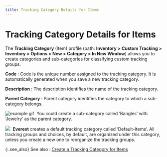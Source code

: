 ```yaml
---
title: Tracking Category Details for Items
---
```


# Tracking Category Details for Items


The **Tracking Category** (Item)  profile (path: **Inventory &gt; Custom 
 Tracking &gt; Inventory &gt; Options &gt; New &gt; Category &gt; In New 
 Window**) allows you to create categories and sub-categories for  classifying custom tracking groups.


**Code**
: Code is the unique number assigned to the tracking  category. It is automatically generated when you save a new tracking category.


**Description**
: The description identifies the name of the tracking  category.


**Parent Category**
: Parent category identifies the category to which  a sub-category belongs.


![example.gif]({{site.ct_baseurl}}/img/example.gif)  You  could create a sub-category called ‘Bangles’ with ‘Jewelry’ as the parent  category.


![]({{site.ct_baseurl}}/img/note.gif)  **Everest**  creates a default tracking category called ‘Default-Items’. All tracking  groups and choices, by default, are organized under this category, unless  you create a new one to reorganize the tracking groups.


{:.see_also}
See also
: [Create  a Tracking Category for Items]({{site.ct_baseurl}}/item-tracking/create_a_tracking_category_for_items.html)

